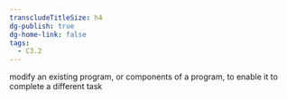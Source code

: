 ```yaml
---
transcludeTitleSize: h4
dg-publish: true
dg-home-link: false
tags:
  - C3.2
---
```

modify an existing program, or components of a program, to enable it to complete a different task